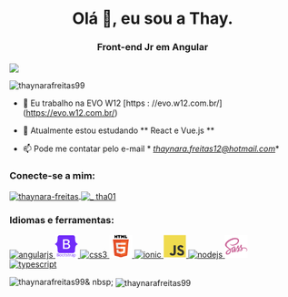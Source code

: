 <h1 align = "center"> Olá 👋, eu sou a Thay. </h1>
<h3 align = "center"> Front-end Jr em Angular </h3>

<img align = "center" src="https://i.giphy.com/media/5xaOcLSiHjl31yG4ZNK/giphy.webp"/>


<br/>

<p align = "left "> <img src="https://komarev.com/ghpvc/?username=thaynarafreitas99&label=Profile%20views&color=0e75b6&style=flat" alt ="thaynarafreitas99"/> </p>

- 🔭 Eu trabalho na EVO W12 [https : //evo.w12.com.br/] (https://evo.w12.com.br/)

- 🌱 Atualmente estou estudando ** React e Vue.js **

- 📫 Pode me contatar pelo e-mail * *thaynara.freitas12@hotmail.com**

<h3 align = "left"> Conecte-se a mim: </h3>
<p align = "left">
<a href="https://linkedin.com/in/thaynara-freitas" target="blank"> <img align = "center" src = "https://cdn.jsdelivr.net/npm/simple-icons @ 3.0.1 / icons / linkedin.svg "alt =" thaynara-freitas "height =" 30 "width =" 40 "/> </a>
<a href =" https://instagram.com/_tha01 "target = "em branco"> <img align = "center" src = "https://cdn.jsdelivr.net/npm/simple-icons@3.0.1/icons/instagram.svg" alt = "_ tha01" height = "30 "width =" 40 "/> </a>
</p>

<h3 align =" left "> Idiomas e ferramentas: </h3>
<p align = "left"> <a href="https://angular.io" target="_blank"> <img src = "https://raw.githubusercontent.com/devicons/devicon/master/icons/ angularjs / angularjs-original-wordmark.svg "alt =" angularjs "width =" 40 "height =" 40 "/> </a> <a href="https://getbootstrap.com" target="_blank"> <img src = "https://raw.githubusercontent.com/devicons/devicon/master/icons/bootstrap/bootstrap-plain-wordmark.svg" alt = "bootstrap" width = "40" height = "40" /> </a> <a href="https://www.w3schools.com/css/" target="_blank"> <img src = "https: //raw.githubusercontent.com / devicons / devicon / master / icons / css3 / css3-original-wordmark.svg "alt =" css3 "width =" 40 "height =" 40 "/> </a> <a href =" https: // www.w3.org/html/ "target =" _ blank "> <img src =" https://raw.githubusercontent.com/devicons/devicon/master/icons/html5/html5-original-wordmark.svg "alt = "html5" width = "40" height = "40" /> </a> <a href="https://ionicframework.com" target="_blank"> <img src = "https: //upload.wikimedia .org / wikipedia / commons / d / d1 / Ionic_Logo.svg "alt =" ionic "width =" 40 "height =" 40 "/> </a> <a href =" https: //developer.mozilla.org / en-US / docs / Web / JavaScript "target =" _ blank "> <img src =" https://raw.githubusercontent.com/devicons/devicon/master/icons/javascript/javascript-original.svg "alt = "javascript" width = "40" height = "40" /> </a> <a href="https://nodejs.org" target="_blank"> <img src = "https: // raw. githubusercontent.com/devicons/devicon/master/icons/nodejs/nodejs-original-wordmark.svg "alt =" nodejs "width =" 40 "height =" 40 "/> </a> <a href =" https: //sass-lang.com "target =" _ blank "> <img src =" https://raw.githubusercontent.com/devicons/devicon/master/icons/sass/sass-original.svg "alt =" sass " largura = "40 "height =" 40 "/> </a> <a href="https://www.typescriptlang.org/" target="_blank"> <img src =" https://raw.githubusercontent.com/ devicons / devicon / master / icons / typescript / typescript-original.svg "alt =" typescript "width =" 40 "height =" 40 "/> </a> </p>

<p> <img align = "left" src = "https://github-readme-stats.vercel.app/api/top-langs?username=thaynarafreitas99&show_icons=true&locale=en&layout=compact" alt = "thaynarafreitas99" /> </p>

<p> & nbsp; <img align = "center" src = "https://github-readme-stats.vercel.app/api?username=thaynarafreitas99&show_icons=true&locale=en" alt = "thaynarafreitas99" /> </p>
